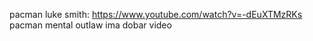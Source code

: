 pacman luke smith: https://www.youtube.com/watch?v=-dEuXTMzRKs
pacman mental outlaw ima dobar video
